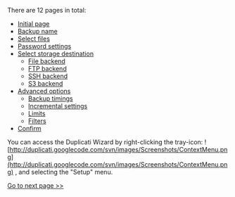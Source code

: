 There are 12 pages in total:
  * [Initial page](AddPage1.md)
  * [Backup name](AddPage2.md)
  * [Select files](AddPage3.md)
  * [Password settings](AddPage4.md)
  * [Select storage destination](AddPage5.md)
    * [File backend](AddPage6a.md)
    * [FTP backend](AddPage6b.md)
    * [SSH backend](AddPage6c.md)
    * [S3 backend](AddPage6d.md)
  * [Advanced options](AddPage7.md)
    * [Backup timings](AddPage8.md)
    * [Incremental settings](AddPage9.md)
    * [Limits](AddPage10.md)
    * [Filters](AddPage11.md)
  * [Confirm](AddPage12.md)

You can access the Duplicati Wizard by right-clicking the tray-icon:
![http://duplicati.googlecode.com/svn/images/Screenshots/ContextMenu.png](http://duplicati.googlecode.com/svn/images/Screenshots/ContextMenu.png)
, and selecting the "Setup" menu.

[Go to next page >>](AddPage1.md)